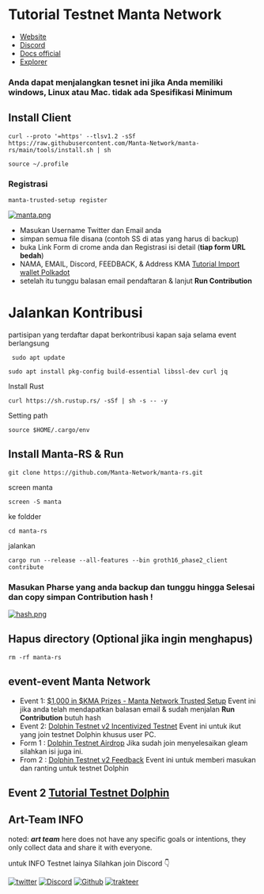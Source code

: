 # Tutorial Testnet Manta Network 

- [Website](https://calamari.network/)
- [Discord](https://discord.gg/mantanetwork) 
- [Docs official ](https://docs.manta.network/) 
- [Explorer](https://dolphin.subscan.io)

### Anda dapat menjalangkan tesnet ini jika Anda memiliki windows, Linux atau Mac. tidak ada Spesifikasi Minimum

## Install Client

```
curl --proto '=https' --tlsv1.2 -sSf https://raw.githubusercontent.com/Manta-Network/manta-rs/main/tools/install.sh | sh

```
```
source ~/.profile
```
### Registrasi
```
manta-trusted-setup register

```

[![manta.png](https://i.postimg.cc/ZYXmCWwF/manta.png)](https://postimg.cc/1402d3hf)

- Masukan Username Twitter dan Email anda
- simpan semua file disana (contoh SS di atas yang harus di backup)
- buka Link Form di crome anda dan Registrasi isi detail (**tiap form URL bedah**)
- NAMA, EMAIL, Discord, FEEDBACK, & Address KMA [Tutorial Import wallet Polkadot](https://art-sy5team.gitbook.io/polkadot-address/)
- setelah itu tunggu balasan email pendaftaran & lanjut **Run Contribution** 


# Jalankan Kontribusi
partisipan yang terdaftar dapat berkontribusi kapan saja selama event berlangsung

```
 sudo apt update
```

```
sudo apt install pkg-config build-essential libssl-dev curl jq
```

Install Rust

```
curl https://sh.rustup.rs/ -sSf | sh -s -- -y
```

Setting path

```
source $HOME/.cargo/env
```

## Install Manta-RS & Run

```
git clone https://github.com/Manta-Network/manta-rs.git
```
screen manta
```
screen -S manta
```
ke foldder
```
cd manta-rs
```
jalankan 
```
cargo run --release --all-features --bin groth16_phase2_client contribute
```

### **Masukan Pharse yang anda backup dan tunggu hingga Selesai dan copy simpan Contribution hash !**

[![hash.png](https://i.postimg.cc/PJLkSwMy/hash.png)](https://postimg.cc/XB0hJXmB)

## Hapus directory (Optional jika ingin menghapus)
```
rm -rf manta-rs
```

## event-event Manta Network 

- Event 1: [$1,000 in $KMA Prizes - Manta Network Trusted Setup](https://gleam.io/hCQmJ/manta-network-trusted-setup-campaign) Event ini jika anda telah mendapatkan balasan email & sudah menjalan **Run Contribution** butuh hash
- Event 2: [Dolphin Testnet v2 Incentivized Testnet](https://gleam.io/ye0bg/dolphin-testnet-v2-airdrop) Event ini untuk ikut yang join testnet Dolphin khusus user PC.
- Form 1 : [Dolphin Testnet Airdrop](https://docs.google.com/forms/d/e/1FAIpQLScNkYcYQxn9ZpJOc0mg00i2HEV5qHQmSESDDGlFSJHC8bB2rQ/viewform) Jika sudah join menyelesaikan gleam silahkan isi juga ini.
- From 2 : [Dolphin Testnet v2 Feedback](https://docs.google.com/forms/d/e/1FAIpQLSeXxAUNQWNIWS5wOYjlmYNcBvkuTY6jwZbjS4gkqHjcQpRB2A/viewform) Event ini untuk memberi masukan dan ranting untuk testnet Dolphin 

## Event 2 [Tutorial Testnet Dolphin](https://art-sy5team.gitbook.io/dolphin/)


## Art-Team INFO
noted: ***art team*** here does not have any specific goals or intentions, they only collect data and share it with everyone.

untuk INFO Testnet lainya Silahkan join Discord 👇

[![twitter](https://img.shields.io/badge/twitter-1DA1F2?style=for-the-badge&logo=twitter&logoColor=white)](https://twitter.com/ArtSy5team)
[![Discord](https://img.shields.io/badge/discord-7289d9?style=for-the-badge&logo=discord&logoColor=white)](https://discord.gg/EAKEdZU6c8)
[![Github](https://img.shields.io/badge/GitHub-171515?style=for-the-badge&logo=GitHub&logoColor=white)](https://github.com/Art-Sy5team)
[![trakteer](https://img.shields.io/badge/trakteer.id-e31e1e?style=for-the-badge&logo=ko-fi&logoColor=white)](https://trakteer.id/Art-Sy5team/tip)



